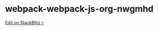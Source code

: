 # webpack-webpack-js-org-nwgmhd

[Edit on StackBlitz ⚡️](https://stackblitz.com/edit/webpack-webpack-js-org-nwgmhd)